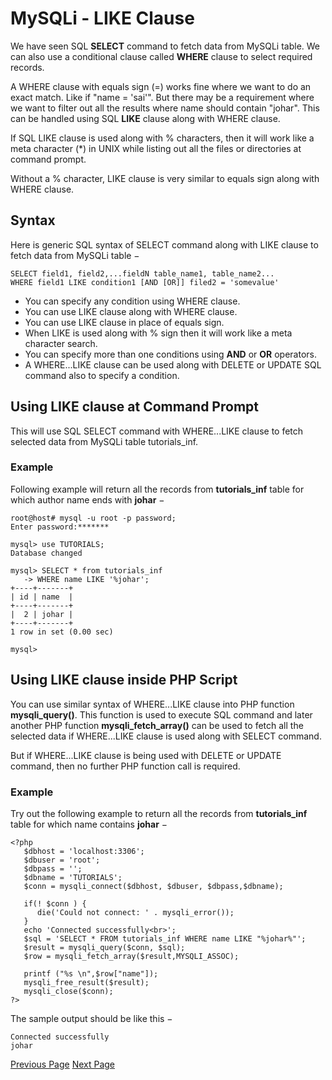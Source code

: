 # MySQLi - LIKE Clause
We have seen SQL **SELECT** command to fetch data from MySQLi table. We can also use a conditional clause called **WHERE** clause to select required records.

A WHERE clause with equals sign (=) works fine where we want to do an exact match. Like if "name = 'sai'". But there may be a requirement where we want to filter out all the results where name should contain "johar". This can be handled using SQL **LIKE** clause along with WHERE clause.

If SQL LIKE clause is used along with % characters, then it will work like a meta character (*) in UNIX while listing out all the files or directories at command prompt.

Without a % character, LIKE clause is very similar to equals sign along with WHERE clause.

## Syntax
Here is generic SQL syntax of SELECT command along with LIKE clause to fetch data from MySQLi table −

```
SELECT field1, field2,...fieldN table_name1, table_name2...
WHERE field1 LIKE condition1 [AND [OR]] filed2 = 'somevalue'
```
   * You can specify any condition using WHERE clause.
   * You can use LIKE clause along with WHERE clause.
   * You can use LIKE clause in place of equals sign.
   * When LIKE is used along with % sign then it will work like a meta character search.
   * You can specify more than one conditions using **AND** or **OR** operators.
   * A WHERE...LIKE clause can be used along with DELETE or UPDATE SQL command also to specify a condition.

## Using LIKE clause at Command Prompt
This will use SQL SELECT command with WHERE...LIKE clause to fetch selected data from MySQLi table tutorials_inf.

### Example
Following example will return all the records from **tutorials_inf** table for which author name ends with **johar** −

```
root@host# mysql -u root -p password;
Enter password:*******

mysql> use TUTORIALS;
Database changed

mysql> SELECT * from tutorials_inf 
   -> WHERE name LIKE '%johar';
+----+-------+
| id | name  |
+----+-------+
|  2 | johar |
+----+-------+
1 row in set (0.00 sec)

mysql>
```
## Using LIKE clause inside PHP Script
You can use similar syntax of WHERE...LIKE clause into PHP function **mysqli_query()**. This function is used to execute SQL command and later another PHP function **mysqli_fetch_array()** can be used to fetch all the selected data if WHERE...LIKE clause is used along with SELECT command.

But if WHERE...LIKE clause is being used with DELETE or UPDATE command, then no further PHP function call is required.

### Example
Try out the following example to return all the records from **tutorials_inf** table for which name contains **johar** −

```
<?php
   $dbhost = 'localhost:3306';
   $dbuser = 'root';
   $dbpass = '';
   $dbname = 'TUTORIALS';
   $conn = mysqli_connect($dbhost, $dbuser, $dbpass,$dbname);
   
   if(! $conn ) {
      die('Could not connect: ' . mysqli_error());
   }
   echo 'Connected successfully<br>';
   $sql = 'SELECT * FROM tutorials_inf WHERE name LIKE "%johar%"';
   $result = mysqli_query($conn, $sql);
   $row = mysqli_fetch_array($result,MYSQLI_ASSOC);
   
   printf ("%s \n",$row["name"]);
   mysqli_free_result($result);
   mysqli_close($conn);
?>
```
The sample output should be like this −

```
Connected successfully
johar
```

[Previous Page](../mysqli/mysqli_delete_query.md) [Next Page](../mysqli/mysqli_sorting_results.md) 

